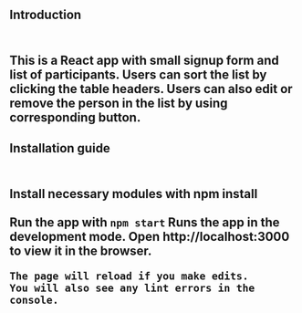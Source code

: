 <h2>Introduction<h2>
<br>This is a React app with small signup form and list of participants. Users can sort the list by clicking the table headers. Users can also edit or remove the person in the list by using corresponding button. </br>
<h2>Installation guide<h2>
<br>Install necessary modules with npm install </br>
<br>Run the app with <code>npm start</code> 
	Runs the app in the development mode.
	Open http://localhost:3000 to view it in the browser.

	The page will reload if you make edits.
	You will also see any lint errors in the console.
</br>